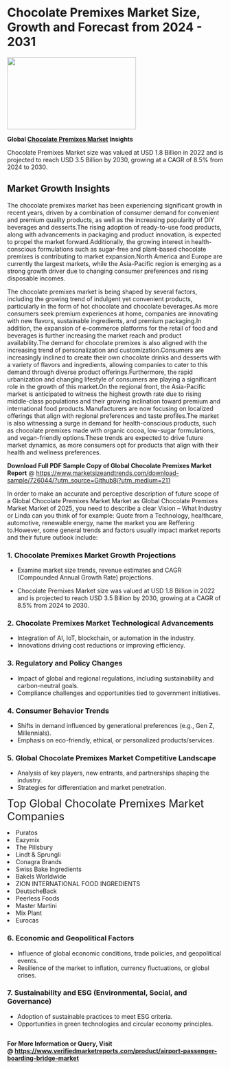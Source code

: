 <H1>Chocolate Premixes Market Size, Growth and Forecast from 2024 - 2031</H1><img class="aligncenter size-medium wp-image-584254" src="https://thirdeyenews.in/wp-content/uploads/2024/09/Global-Market-Research-300x168.jpeg" alt="" width="300" height="168" /><p><strong>Global&nbsp;<a href="https://www.marketsizeandtrends.com/download-sample/726044/?utm_source=Github8j?utm_medium=211">Chocolate Premixes Market</a> Insights</strong></p><p>Chocolate Premixes Market size was valued at USD 1.8 Billion in 2022 and is projected to reach USD 3.5 Billion by 2030, growing at a CAGR of 8.5% from 2024 to 2030.</p><p><h2>Market Growth Insights</h2> <p>The chocolate premixes market has been experiencing significant growth in recent years, driven by a combination of consumer demand for convenient and premium quality products, as well as the increasing popularity of DIY beverages and desserts.The rising adoption of ready-to-use food products, along with advancements in packaging and product innovation, is expected to propel the market forward.Additionally, the growing interest in health-conscious formulations such as sugar-free and plant-based chocolate premixes is contributing to market expansion.North America and Europe are currently the largest markets, while the Asia-Pacific region is emerging as a strong growth driver due to changing consumer preferences and rising disposable incomes.</p> <p>The chocolate premixes market is being shaped by several factors, including the growing trend of indulgent yet convenient products, particularly in the form of hot chocolate and chocolate beverages.As more consumers seek premium experiences at home, companies are innovating with new flavors, sustainable ingredients, and premium packaging.In addition, the expansion of e-commerce platforms for the retail of food and beverages is further increasing the market reach and product availability.The demand for chocolate premixes is also aligned with the increasing trend of personalization and customization.Consumers are increasingly inclined to create their own chocolate drinks and desserts with a variety of flavors and ingredients, allowing companies to cater to this demand through diverse product offerings.Furthermore, the rapid urbanization and changing lifestyle of consumers are playing a significant role in the growth of this market.On the regional front, the Asia-Pacific market is anticipated to witness the highest growth rate due to rising middle-class populations and their growing inclination toward premium and international food products.Manufacturers are now focusing on localized offerings that align with regional preferences and taste profiles.The market is also witnessing a surge in demand for health-conscious products, such as chocolate premixes made with organic cocoa, low-sugar formulations, and vegan-friendly options.These trends are expected to drive future market dynamics, as more consumers opt for products that align with their health and wellness preferences.<p><span class=""><strong>Download Full PDF Sample Copy of Global Chocolate Premixes Market Report</strong> @ <a href="https://www.marketsizeandtrends.com/download-sample/726044/?utm_source=Github8j?utm_medium=211" target="_blank">https://www.marketsizeandtrends.com/download-sample/726044/?utm_source=Github8j?utm_medium=211</a></span></p><p>In order to make an accurate and perceptive description of future scope of a Global&nbsp;Chocolate Premixes Market Market as Global&nbsp;Chocolate Premixes Market Market of 2025, you need to describe a clear Vision &ndash; What Industry or Linda can you think of for example: Quote from a Technology, healthcare, automotive, renewable energy, name the market you are Reffering to.However, some general trends and factors usually impact market reports and their future outlook include:</p><h3>1.&nbsp;<strong>Chocolate Premixes Market Growth Projections</strong></h3><ul><li>Examine market size trends, revenue estimates and CAGR (Compounded Annual Growth Rate) projections.</li><li><p>Chocolate Premixes Market size was valued at USD 1.8 Billion in 2022 and is projected to reach USD 3.5 Billion by 2030, growing at a CAGR of 8.5% from 2024 to 2030.</p></li></ul><h3>2.&nbsp;<strong>Chocolate Premixes Market Technological Advancements</strong></h3><ul><li>Integration of AI, IoT, blockchain, or automation in the industry.</li><li>Innovations driving cost reductions or improving efficiency.</li></ul><h3>3.&nbsp;<strong>Regulatory and Policy Changes</strong></h3><ul><li>Impact of global and regional regulations, including sustainability and carbon-neutral goals.</li><li>Compliance challenges and opportunities tied to government initiatives.</li></ul><h3>4.&nbsp;<strong>Consumer Behavior Trends</strong></h3><ul><li>Shifts in demand influenced by generational preferences (e.g., Gen Z, Millennials).</li><li>Emphasis on eco-friendly, ethical, or personalized products/services.</li></ul><h3>5.&nbsp;<strong>Global Chocolate Premixes Market Competitive Landscape</strong></h3><ul><li>Analysis of key players, new entrants, and partnerships shaping the industry.</li><li>Strategies for differentiation and market penetration.</li></ul><p data-pm-slice="1 1 []"><span style="color: inherit; font-family: inherit; font-size: 25px;">Top Global Chocolate Premixes Market Companies</span></p><div class="" data-test-id=""><p><li>Puratos</li><li> Eazymix</li><li> The Pillsbury</li><li> Lindt & Sprungli</li><li> Conagra Brands</li><li> Swiss Bake Ingredients</li><li> Bakels Worldwide</li><li> ZION INTERNATIONAL FOOD INGREDIENTS</li><li> DeutscheBack</li><li> Peerless Foods</li><li> Master Martini</li><li> Mix Plant</li><li> Eurocas</li></p></div><h3>6.&nbsp;<strong>Economic and Geopolitical Factors</strong></h3><ul><li>Influence of global economic conditions, trade policies, and geopolitical events.</li><li>Resilience of the market to inflation, currency fluctuations, or global crises.</li></ul><h3>7.&nbsp;<strong>Sustainability and ESG (Environmental, Social, and Governance)</strong></h3><ul><li>Adoption of sustainable practices to meet ESG criteria.</li><li>Opportunities in green technologies and circular economy principles.</li></ul><h2><strong style="font-size: 14px;">For More Information or Query, Visit @&nbsp;</strong><a style="background-color: #ffffff; font-size: 14px;" href="https://www.marketsizeandtrends.com/report/chocolate-premixes-market/" target="_blank">https://www.verifiedmarketreports.com/product/airport-passenger-boarding-bridge-market</a></h2>